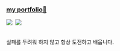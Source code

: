 ### <a href="https://hsw-portfolio.vercel.app/" target="_blank"> my portfolio👋
  
<a href="https://honggacoding.tistory.com/" target="_blank">
<img src="https://img.shields.io/badge/Blog-FFD400?style=flat-square&logo=TVTime&logoColor=white"/></a>&nbsp;  
<!--                                   설정이름 아이콘코드                   아이콘이름-->
<a href="mailto:tkwlscjq13@naver.com" target="_blank">
<img src="https://img.shields.io/badge/Email-03C75A?style=flat-square&logo=Naver&logoColor=white"/></a>


<br> 실패를 두려워 하지 않고 항상 도전하고 배웁니다.
<!--
**Hongaproject/Hongaproject** is a ✨ _special_ ✨ repository because its `README.md` (this file) appears on your GitHub profile.

Here are some ideas to get you started:

- 🔭 I’m currently working on ...
- 🌱 I’m currently learning ...
- 👯 I’m looking to collaborate on ...
- 🤔 I’m looking for help with ...
- 💬 Ask me about ...
- 📫 How to reach me: ...
- 😄 Pronouns: ...
- ⚡ Fun fact: ...
-->
